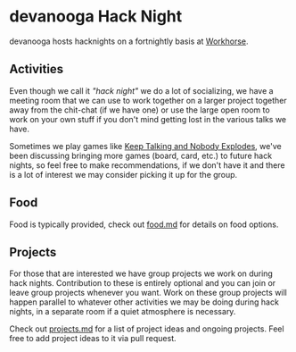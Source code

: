 # devanooga Hack Night

devanooga hosts hacknights on a fortnightly basis at [Workhorse](https://gettowork.horse/).

## Activities

Even though we call it _"hack night"_ we do a lot of socializing, we have a meeting room that we can use to work together on a larger project together away from the chit-chat (if we have one) or use the large open room to work on your own stuff if you don't mind getting lost in the various talks we have.

Sometimes we play games like [Keep Talking and Nobody Explodes](http://www.bombmanual.com/), we've been discussing bringing more games (board, card, etc.) to future hack nights, so feel free to make recommendations, if we don't have it and there is a lot of interest we may consider picking it up for the group.

## Food

Food is typically provided, check out [food.md](food.md) for details on food options.

## Projects

For those that are interested we have group projects we work on during hack nights. Contribution to these is entirely optional and you can join or leave group projects whenever you want. Work on these group projects will happen parallel to whatever other activities we may be doing during hack nights, in a separate room if a quiet atmosphere is necessary.

Check out [projects.md](projects.md) for a list of project ideas and ongoing projects. Feel free to add project ideas to it via pull request.